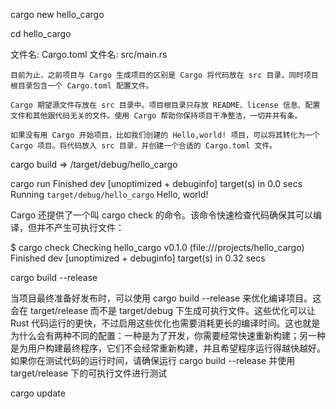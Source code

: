 cargo new hello_cargo

cd hello_cargo

文件名: Cargo.toml
文件名: src/main.rs

```
目前为止，之前项目与 Cargo 生成项目的区别是 Cargo 将代码放在 src 目录，同时项目根目录包含一个 Cargo.toml 配置文件。

Cargo 期望源文件存放在 src 目录中。项目根目录只存放 README、license 信息、配置文件和其他跟代码无关的文件。使用 Cargo 帮助你保持项目干净整洁，一切井井有条。

如果没有用 Cargo 开始项目，比如我们创建的 Hello,world! 项目，可以将其转化为一个 Cargo 项目。将代码放入 src 目录，并创建一个合适的 Cargo.toml 文件。
```

cargo build   =>  /target/debug/hello_cargo

cargo run
    Finished dev [unoptimized + debuginfo] target(s) in 0.0 secs
     Running `target/debug/hello_cargo`
Hello, world!

Cargo 还提供了一个叫 cargo check 的命令。该命令快速检查代码确保其可以编译，但并不产生可执行文件：


$ cargo check
   Checking hello_cargo v0.1.0 (file:///projects/hello_cargo)
    Finished dev [unoptimized + debuginfo] target(s) in 0.32 secs

cargo build --release


当项目最终准备好发布时，可以使用 cargo build --release 来优化编译项目。这会在 target/release 而不是 target/debug 下生成可执行文件。这些优化可以让 Rust 代码运行的更快，不过启用这些优化也需要消耗更长的编译时间。这也就是为什么会有两种不同的配置：一种是为了开发，你需要经常快速重新构建；另一种是为用户构建最终程序，它们不会经常重新构建，并且希望程序运行得越快越好。如果你在测试代码的运行时间，请确保运行 cargo build --release 并使用 target/release 下的可执行文件进行测试

cargo update